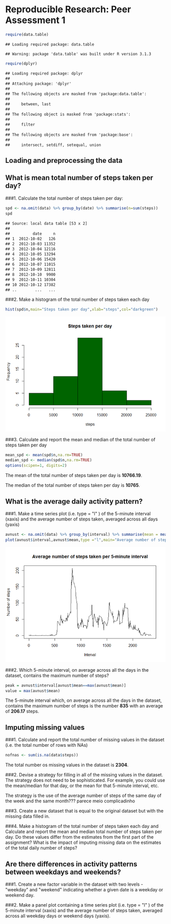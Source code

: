 # Reproducible Research: Peer Assessment 1

```r
require(data.table)
```

```
## Loading required package: data.table
```

```
## Warning: package 'data.table' was built under R version 3.1.3
```

```r
require(dplyr)
```

```
## Loading required package: dplyr
## 
## Attaching package: 'dplyr'
## 
## The following objects are masked from 'package:data.table':
## 
##     between, last
## 
## The following object is masked from 'package:stats':
## 
##     filter
## 
## The following objects are masked from 'package:base':
## 
##     intersect, setdiff, setequal, union
```
## Loading and preprocessing the data


## What is mean total number of steps taken per day?

###1. Calculate the total number of steps taken per day:

```r
spd <- na.omit(data) %>% group_by(date) %>% summarise(n=sum(steps))
spd
```

```
## Source: local data table [53 x 2]
## 
##          date     n
## 1  2012-10-02   126
## 2  2012-10-03 11352
## 3  2012-10-04 12116
## 4  2012-10-05 13294
## 5  2012-10-06 15420
## 6  2012-10-07 11015
## 7  2012-10-09 12811
## 8  2012-10-10  9900
## 9  2012-10-11 10304
## 10 2012-10-12 17382
## ..        ...   ...
```

###2. Make a histogram of the total number of steps taken each day

```r
hist(spd$n,main="Steps taken per day",xlab="steps",col="darkgreen")
```

![](PA1_template_files/figure-html/unnamed-chunk-4-1.png) 

###3. Calculate and report the mean and median of the total number of steps taken per day

```r
mean_spd <- mean(spd$n,na.rm=TRUE)
median_spd <- median(spd$n,na.rm=TRUE)
options(scipen=1, digits=2)
```

The mean of the total number of steps taken per day is **10766.19**.

The median of the total number of steps taken per day is **10765**.

## What is the average daily activity pattern?

###1. Make a time series plot (i.e. type = "l" ) of the 5-minute interval (xaxis) and the average number of steps taken, averaged across all days (yaxis)

```r
avnust <- na.omit(data) %>% group_by(interval) %>% summarise(mean = mean(steps))
plot(avnust$interval,avnust$mean,type ="l",main="Average number of steps taken per 5-minute interval",xlab="Interval",ylab="Number of steps")
```

![](PA1_template_files/figure-html/unnamed-chunk-6-1.png) 

###2. Which 5-minute interval, on average across all the days in the dataset, contains the maximum number of steps?

```r
peak = avnust$interval[avnust$mean==max(avnust$mean)]
value = max(avnust$mean)
```

The 5-minute interval which, on average across all the days in the dataset, contains the maximum number of steps is the number **835** with an average of **206.17** steps. 

## Imputing missing values

###1. Calculate and report the total number of missing values in the dataset (i.e. the total number of rows with NAs)

```r
nofnas <- sum(is.na(data$steps))
```

The total number os missing values in the dataset is **2304**.

###2. Devise a strategy for filling in all of the missing values in the dataset. The strategy does not need to be sophisticated. For example, you could use the mean/median for that day, or the mean for that 5-minute interval, etc.

The strategy is the use of the average number of steps of the same day of the week and the same month??? parece meio complicadinho  

###3. Create a new dataset that is equal to the original dataset but with the missing data filled in.


###4. Make a histogram of the total number of steps taken each day and Calculate and report the mean and median total number of steps taken per day. Do these values differ from the estimates from the first part of the assignment? What is the impact of imputing missing data on the estimates of the total daily number of steps?



## Are there differences in activity patterns between weekdays and weekends?


###1. Create a new factor variable in the dataset with two levels - "weekday" and "weekend" indicating whether a given date is a weekday or weekend day.


###2. Make a panel plot containing a time series plot (i.e. type = "l" ) of the 5-minute interval (xaxis) and the average number of steps taken, averaged across all weekday days or weekend days (yaxis). 

